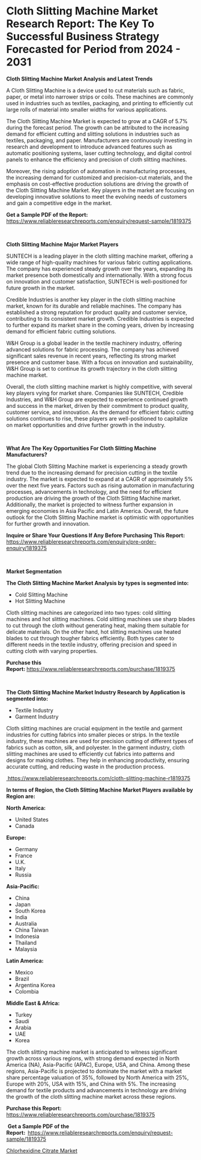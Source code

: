 <p><h1>Cloth Slitting Machine Market Research Report: The Key To Successful Business Strategy Forecasted for Period from 2024 - 2031</h1></p><p><strong>Cloth Slitting Machine Market Analysis and Latest Trends</strong></p>
<p><p>A Cloth Slitting Machine is a device used to cut materials such as fabric, paper, or metal into narrower strips or coils. These machines are commonly used in industries such as textiles, packaging, and printing to efficiently cut large rolls of material into smaller widths for various applications.</p><p>The Cloth Slitting Machine Market is expected to grow at a CAGR of 5.7% during the forecast period. The growth can be attributed to the increasing demand for efficient cutting and slitting solutions in industries such as textiles, packaging, and paper. Manufacturers are continuously investing in research and development to introduce advanced features such as automatic positioning systems, laser cutting technology, and digital control panels to enhance the efficiency and precision of cloth slitting machines.</p><p>Moreover, the rising adoption of automation in manufacturing processes, the increasing demand for customized and precision-cut materials, and the emphasis on cost-effective production solutions are driving the growth of the Cloth Slitting Machine Market. Key players in the market are focusing on developing innovative solutions to meet the evolving needs of customers and gain a competitive edge in the market.</p></p>
<p><strong>Get a Sample PDF of the Report:&nbsp;</strong> <a href="https://www.reliableresearchreports.com/enquiry/request-sample/1819375">https://www.reliableresearchreports.com/enquiry/request-sample/1819375</a></p>
<p>&nbsp;</p>
<p><strong>Cloth Slitting Machine Major Market Players</strong></p>
<p><p>SUNTECH is a leading player in the cloth slitting machine market, offering a wide range of high-quality machines for various fabric cutting applications. The company has experienced steady growth over the years, expanding its market presence both domestically and internationally. With a strong focus on innovation and customer satisfaction, SUNTECH is well-positioned for future growth in the market.</p><p>Credible Industries is another key player in the cloth slitting machine market, known for its durable and reliable machines. The company has established a strong reputation for product quality and customer service, contributing to its consistent market growth. Credible Industries is expected to further expand its market share in the coming years, driven by increasing demand for efficient fabric cutting solutions.</p><p>W&H Group is a global leader in the textile machinery industry, offering advanced solutions for fabric processing. The company has achieved significant sales revenue in recent years, reflecting its strong market presence and customer base. With a focus on innovation and sustainability, W&H Group is set to continue its growth trajectory in the cloth slitting machine market.</p><p>Overall, the cloth slitting machine market is highly competitive, with several key players vying for market share. Companies like SUNTECH, Credible Industries, and W&H Group are expected to experience continued growth and success in the market, driven by their commitment to product quality, customer service, and innovation. As the demand for efficient fabric cutting solutions continues to rise, these players are well-positioned to capitalize on market opportunities and drive further growth in the industry.</p></p>
<p>&nbsp;</p>
<p><strong>What Are The Key Opportunities For Cloth Slitting Machine Manufacturers?</strong></p>
<p><p>The global Cloth Slitting Machine market is experiencing a steady growth trend due to the increasing demand for precision cutting in the textile industry. The market is expected to expand at a CAGR of approximately 5% over the next five years. Factors such as rising automation in manufacturing processes, advancements in technology, and the need for efficient production are driving the growth of the Cloth Slitting Machine market. Additionally, the market is projected to witness further expansion in emerging economies in Asia Pacific and Latin America. Overall, the future outlook for the Cloth Slitting Machine market is optimistic with opportunities for further growth and innovation.</p></p>
<p><strong>Inquire or Share Your Questions If Any Before Purchasing This Report:</strong> <a href="https://www.reliableresearchreports.com/enquiry/pre-order-enquiry/1819375">https://www.reliableresearchreports.com/enquiry/pre-order-enquiry/1819375</a></p>
<p>&nbsp;</p>
<p><strong>Market Segmentation</strong></p>
<p><strong>The Cloth Slitting Machine Market Analysis by types is segmented into:</strong></p>
<p><ul><li>Cold Slitting Machine</li><li>Hot Slitting Machine</li></ul></p>
<p><p>Cloth slitting machines are categorized into two types: cold slitting machines and hot slitting machines. Cold slitting machines use sharp blades to cut through the cloth without generating heat, making them suitable for delicate materials. On the other hand, hot slitting machines use heated blades to cut through tougher fabrics efficiently. Both types cater to different needs in the textile industry, offering precision and speed in cutting cloth with varying properties.</p></p>
<p><strong>Purchase this Report:&nbsp;</strong><a href="https://www.reliableresearchreports.com/purchase/1819375">https://www.reliableresearchreports.com/purchase/1819375</a></p>
<p>&nbsp;</p>
<p><strong>The Cloth Slitting Machine Market Industry Research by Application is segmented into:</strong></p>
<p><ul><li>Textile Industry</li><li>Garment Industry</li></ul></p>
<p><p>Cloth slitting machines are crucial equipment in the textile and garment industries for cutting fabrics into smaller pieces or strips. In the textile industry, these machines are used for precision cutting of different types of fabrics such as cotton, silk, and polyester. In the garment industry, cloth slitting machines are used to efficiently cut fabrics into patterns and designs for making clothes. They help in enhancing productivity, ensuring accurate cutting, and reducing waste in the production process.</p></p>
<p><a href="https://www.reliableresearchreports.com/cloth-slitting-machine-r1819375">&nbsp;https://www.reliableresearchreports.com/cloth-slitting-machine-r1819375</a></p>
<p><strong>In terms of Region, the Cloth Slitting Machine Market Players available by Region are:</strong></p>
<p>
    <p> <strong> North America: </strong>
        <ul>
            <li>United States</li>
            <li>Canada</li>
        </ul>
        </p> 
    <p> <strong> Europe: </strong>
        <ul>
            <li>Germany</li>
            <li>France</li>
            <li>U.K.</li>
            <li>Italy</li>
            <li>Russia</li>
        </ul>
        </p> 
    <p> <strong> Asia-Pacific: </strong>
        <ul>
            <li>China</li>
            <li>Japan</li>
            <li>South Korea</li>
            <li>India</li>
            <li>Australia</li>
            <li>China Taiwan</li>
            <li>Indonesia</li>
            <li>Thailand</li>
            <li>Malaysia</li>
        </ul>
        </p> 
    <p> <strong> Latin America: </strong>
        <ul>
            <li>Mexico</li>
            <li>Brazil</li>
            <li>Argentina Korea</li>
            <li>Colombia</li>
        </ul>
        </p> 
    <p> <strong> Middle East & Africa: </strong>
        <ul>
            <li>Turkey</li>
            <li>Saudi</li>
            <li>Arabia</li>
            <li>UAE</li>
            <li>Korea</li>
        </ul>
    </p>
    </p>
<p><p>The cloth slitting machine market is anticipated to witness significant growth across various regions, with strong demand expected in North America (NA), Asia-Pacific (APAC), Europe, USA, and China. Among these regions, Asia-Pacific is projected to dominate the market with a market share percentage valuation of 35%, followed by North America with 25%, Europe with 20%, USA with 15%, and China with 5%. The increasing demand for textile products and advancements in technology are driving the growth of the cloth slitting machine market across these regions.</p></p>
<p><strong>Purchase this Report: </strong><a href="https://www.reliableresearchreports.com/purchase/1819375">https://www.reliableresearchreports.com/purchase/1819375</a></p>
<p>&nbsp;<strong>Get a Sample PDF of the Report:&nbsp;&nbsp;</strong><a href="https://www.reliableresearchreports.com/enquiry/request-sample/1819375">https://www.reliableresearchreports.com/enquiry/request-sample/1819375</a></p>
<p><strong></strong></p>
<p><p><a href="https://www.linkedin.com/pulse/chlorhexidine-citrate-market-size-type-pharmaceutical-gradeindustrial-ybkic">Chlorhexidine Citrate Market</a></p></p>